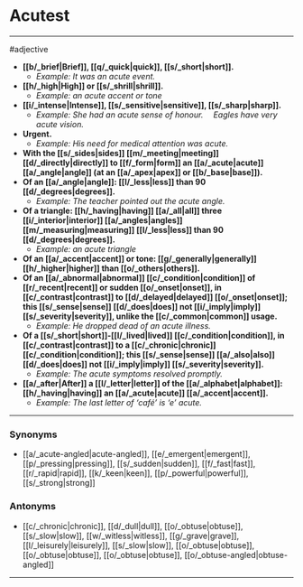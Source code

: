 # Acutest
---
#adjective
- **[[b/_brief|Brief]], [[q/_quick|quick]], [[s/_short|short]].**
	- _Example: It was an acute event._
- **[[h/_high|High]] or [[s/_shrill|shrill]].**
	- _Example: an acute accent or tone_
- **[[i/_intense|Intense]], [[s/_sensitive|sensitive]], [[s/_sharp|sharp]].**
	- _Example: She had an acute sense of honour.  Eagles have very acute vision._
- **Urgent.**
	- _Example: His need for medical attention was acute._
- **With the [[s/_sides|sides]] [[m/_meeting|meeting]] [[d/_directly|directly]] to [[f/_form|form]] an [[a/_acute|acute]] [[a/_angle|angle]] (at an [[a/_apex|apex]] or [[b/_base|base]]).**
- **Of an [[a/_angle|angle]]: [[l/_less|less]] than 90 [[d/_degrees|degrees]].**
	- _Example: The teacher pointed out the acute angle._
- **Of a triangle: [[h/_having|having]] [[a/_all|all]] three [[i/_interior|interior]] [[a/_angles|angles]] [[m/_measuring|measuring]] [[l/_less|less]] than 90 [[d/_degrees|degrees]].**
	- _Example: an acute triangle_
- **Of an [[a/_accent|accent]] or tone: [[g/_generally|generally]] [[h/_higher|higher]] than [[o/_others|others]].**
- **Of an [[a/_abnormal|abnormal]] [[c/_condition|condition]] of [[r/_recent|recent]] or sudden [[o/_onset|onset]], in [[c/_contrast|contrast]] to [[d/_delayed|delayed]] [[o/_onset|onset]]; this [[s/_sense|sense]] [[d/_does|does]] not [[i/_imply|imply]] [[s/_severity|severity]], unlike the [[c/_common|common]] usage.**
	- _Example: He dropped dead of an acute illness._
- **Of a [[s/_short|short]]-[[l/_lived|lived]] [[c/_condition|condition]], in [[c/_contrast|contrast]] to a [[c/_chronic|chronic]] [[c/_condition|condition]]; this [[s/_sense|sense]] [[a/_also|also]] [[d/_does|does]] not [[i/_imply|imply]] [[s/_severity|severity]].**
	- _Example: The acute symptoms resolved promptly._
- **[[a/_after|After]] a [[l/_letter|letter]] of the [[a/_alphabet|alphabet]]: [[h/_having|having]] an [[a/_acute|acute]] [[a/_accent|accent]].**
	- _Example: The last letter of ‘café’ is ‘e’ acute._
---
### Synonyms
- [[a/_acute-angled|acute-angled]], [[e/_emergent|emergent]], [[p/_pressing|pressing]], [[s/_sudden|sudden]], [[f/_fast|fast]], [[r/_rapid|rapid]], [[k/_keen|keen]], [[p/_powerful|powerful]], [[s/_strong|strong]]
### Antonyms
- [[c/_chronic|chronic]], [[d/_dull|dull]], [[o/_obtuse|obtuse]], [[s/_slow|slow]], [[w/_witless|witless]], [[g/_grave|grave]], [[l/_leisurely|leisurely]], [[s/_slow|slow]], [[o/_obtuse|obtuse]], [[o/_obtuse|obtuse]], [[o/_obtuse|obtuse]], [[o/_obtuse-angled|obtuse-angled]]
---
